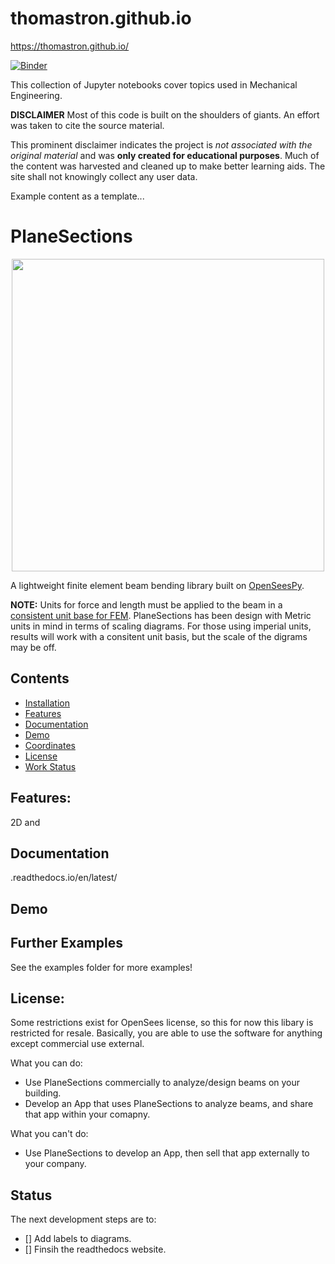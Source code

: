 # thomastron.github.io

https://thomastron.github.io/

[![Binder](https://mybinder.org/badge_logo.svg)](https://mybinder.org/v2/gh/thomastron/thomastron.github.io.git/HEAD)

This collection of Jupyter notebooks cover topics used in Mechanical Engineering. 

**DISCLAIMER**
Most of this code is built on the shoulders of giants. An effort was taken to cite the source material. 

This prominent disclaimer indicates the project is *not associated with the original material* and was **only created for educational purposes**. Much of the content was harvested and cleaned up to make better learning aids. The site shall not knowingly collect any user data. 

Example content as a template...
# PlaneSections
<p align="center">
  <img src="doc/img/Beam Image.png" width="500">
</p>

A lightweight finite element beam bending library built on [OpenSeesPy](https://github.com/zhuminjie/OpenSeesPy).


**NOTE:**
Units for force and length must be applied to the beam in a [consistent unit base for FEM](https://femci.gsfc.nasa.gov/units/index.html).
PlaneSections has been design with Metric units in mind in terms of scaling diagrams. For those using imperial units, results will work with a consitent unit basis, but the scale of the digrams may be off.

## Contents
* [Installation](https://github.com/cslotboom/planesections#Installation)
* [Features](https://github.com/cslotboom/planesections#Features)
* [Documentation](https://github.com/cslotboom/planesections#Documentation)
* [Demo](https://github.com/cslotboom/planesections#Demo)
* [Coordinates](https://github.com/cslotboom/planesections#Coordinates)
* [License](https://github.com/cslotboom/planesections#License)
* [Work Status](https://github.com/cslotboom/planesections#Status)


## Features:
2D and

## Documentation
 .readthedocs.io/en/latest/

## Demo

## Further Examples
See the examples folder for more examples!

## License:
Some restrictions exist for OpenSees license, so this for now this libary is restricted for resale. 
Basically, you are able to use the software for anything except commercial use external.

What you can do:
- Use PlaneSections commercially to analyze/design beams on your building.
- Develop an App that uses PlaneSections to analyze beams, and share that app within your comapny.

What you can't do:
- Use PlaneSections to develop an App, then sell that app externally to your company.


## Status
The next development steps are to:
- [] Add labels to diagrams.
- [] Finsih the readthedocs website.
